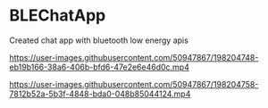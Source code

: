 # BLEChatApp
Created chat app with bluetooth low energy apis



https://user-images.githubusercontent.com/50947867/198204748-eb19b166-38a6-406b-bfd6-47e2e6e46d0c.mp4



https://user-images.githubusercontent.com/50947867/198204758-7812b52a-5b3f-4848-bda0-048b85044124.mp4

